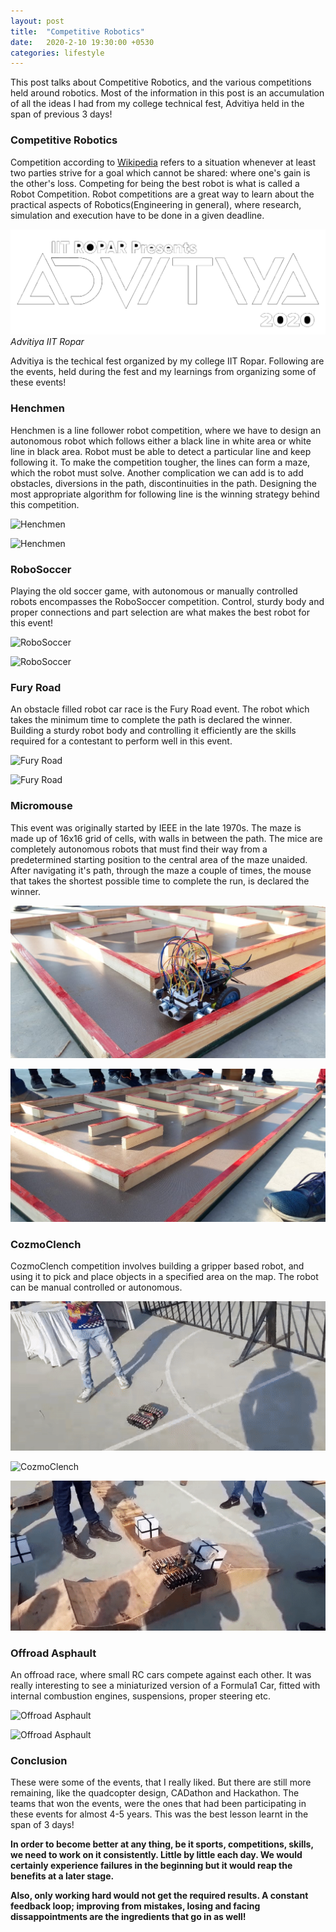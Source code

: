 ```yaml
---
layout: post
title:  "Competitive Robotics"
date:   2020-2-10 19:30:00 +0530
categories: lifestyle
---
```

This post talks about Competitive Robotics, and the various competitions held around robotics. Most of the information in this post is an accumulation of all the ideas I had from my college technical fest, Advitiya held in the span of previous 3 days!


### Competitive Robotics 
Competition according to [Wikipedia](https://en.wikipedia.org/wiki/Competition) refers to a situation whenever at least two parties strive for a goal which cannot be shared: where one's gain is the other's loss. Competing for being the best robot is what is called a Robot Competition. Robot competitions are a great way to learn about the practical aspects of Robotics(Engineering in general), where research, simulation and execution have to be done in a given deadline.

![Advitiya](../assets/advitiya.png)
*Advitiya IIT Ropar*

Advitiya is the techical fest organized by my college IIT Ropar. Following are the events, held during the fest and my learnings from organizing some of these events!

### Henchmen
Henchmen is a line follower robot competition, where we have to design an autonomous robot which follows either a black line in white area or white line in black area. Robot must be able to detect a particular line and keep following it. To make the competition tougher, the lines can form a maze, which the robot must solve. Another complication we can add is to add obstacles, diversions in the path, discontinuities in the path. Designing the most appropriate algorithm for following line is the winning strategy behind this competition.

![Henchmen](../assets/henchmen1.gif)

![Henchmen](../assets/henchmen2.gif)

### RoboSoccer
Playing the old soccer game, with autonomous or manually controlled robots encompasses the RoboSoccer competition. Control, sturdy body and proper connections and part selection are what makes the best robot for this event!

![RoboSoccer](../assets/robosoccer1.gif)

![RoboSoccer](../assets/robosoccer2.gif)

### Fury Road
An obstacle filled robot car race is the Fury Road event. The robot which takes the minimum time to complete the path is declared the winner. Building a sturdy robot body and controlling it efficiently are the skills required for a contestant to perform well in this event.

![Fury Road](../assets/furyroad1.gif)

![Fury Road](../assets/furyroad2.gif)

### Micromouse
This event was originally started by IEEE in the late 1970s. The maze is made up of 16x16 grid of cells, with walls in between the path. The mice are completely autonomous robots that must find their way from a predetermined starting position to the central area of the maze unaided. After navigating it's path, through the maze a couple of times, the mouse that takes the shortest possible time to complete the run, is declared the winner.

![MicroMouse](../assets/micromouse1.jpeg)

![MicroMouse](../assets/micromouse2.jpeg)

### CozmoClench
CozmoClench competition involves building a gripper based robot, and using it to pick and place objects in a specified area on the map. The robot can be manual controlled or autonomous.

![CozmoClench](../assets/cozmo1.gif)

![CozmoClench](../assets/cozmo2.gif)

![CozmoClench](../assets/cozmo3.gif)

### Offroad Asphault
An offroad race, where small RC cars compete against each other. It was really interesting to see a miniaturized version of a Formula1 Car, fitted with internal combustion engines, suspensions, proper steering etc.

![Offroad Asphault](../assets/offroad1.gif)

![Offroad Asphault](../assets/offroad2.gif)

### Conclusion
These were some of the events, that I really liked. But there are still more remaining, like the quadcopter design, CADathon and Hackathon. The teams that won the events, were the ones that had been participating in these events for almost 4-5 years. This was the best lesson learnt in the span of 3 days!

**In order to become better at any thing, be it sports, competitions, skills, we need to work on it consistently. Little by little each day. We would certainly experience failures in the beginning but it would reap the benefits at a later stage.**

**Also, only working hard would not get the required results. A constant feedback loop; improving from mistakes, losing and facing dissappointments are the ingredients that go in as well!**
